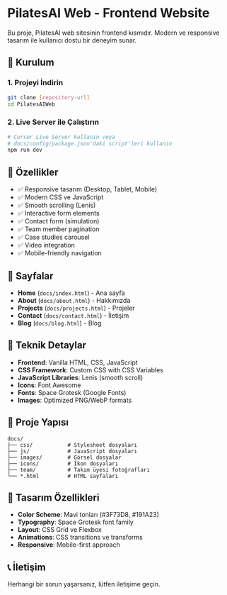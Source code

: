 # PilatesAI Web - Frontend Website

Bu proje, PilatesAI web sitesinin frontend kısmıdır. Modern ve responsive tasarım ile kullanıcı dostu bir deneyim sunar.

## 🚀 Kurulum

### 1. Projeyi İndirin
```bash
git clone [repository-url]
cd PilatesAIWeb
```

### 2. Live Server ile Çalıştırın
```bash
# Cursor Live Server kullanın veya
# docs/config/package.json'daki script'leri kullanın
npm run dev
```

## 🎯 Özellikler

- ✅ Responsive tasarım (Desktop, Tablet, Mobile)
- ✅ Modern CSS ve JavaScript
- ✅ Smooth scrolling (Lenis)
- ✅ Interactive form elements
- ✅ Contact form (simulation)
- ✅ Team member pagination
- ✅ Case studies carousel
- ✅ Video integration
- ✅ Mobile-friendly navigation

## 📱 Sayfalar

- **Home** (`docs/index.html`) - Ana sayfa
- **About** (`docs/about.html`) - Hakkımızda
- **Projects** (`docs/projects.html`) - Projeler
- **Contact** (`docs/contact.html`) - İletişim
- **Blog** (`docs/blog.html`) - Blog

## 🔧 Teknik Detaylar

- **Frontend**: Vanilla HTML, CSS, JavaScript
- **CSS Framework**: Custom CSS with CSS Variables
- **JavaScript Libraries**: Lenis (smooth scroll)
- **Icons**: Font Awesome
- **Fonts**: Space Grotesk (Google Fonts)
- **Images**: Optimized PNG/WebP formats

## 📁 Proje Yapısı

```
docs/
├── css/           # Stylesheet dosyaları
├── js/            # JavaScript dosyaları
├── images/        # Görsel dosyalar
├── icons/         # İkon dosyaları
├── team/          # Takım üyesi fotoğrafları
└── *.html         # HTML sayfaları
```

## 🎨 Tasarım Özellikleri

- **Color Scheme**: Mavi tonları (#3F73D8, #191A23)
- **Typography**: Space Grotesk font family
- **Layout**: CSS Grid ve Flexbox
- **Animations**: CSS transitions ve transforms
- **Responsive**: Mobile-first approach

## 📞 İletişim

Herhangi bir sorun yaşarsanız, lütfen iletişime geçin.